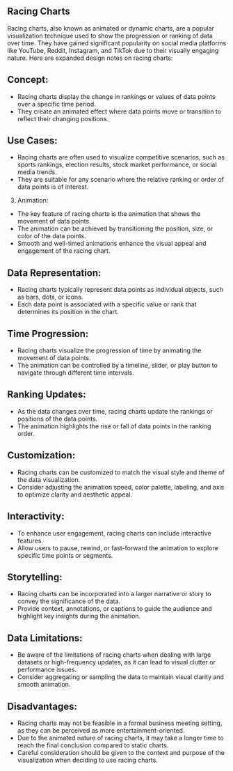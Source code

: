 ## Racing Charts

Racing charts, also known as animated or dynamic charts, are a popular visualization technique used to show the progression or ranking of data over time. They have gained significant popularity on social media platforms like YouTube, Reddit, Instagram, and TikTok due to their visually engaging nature. Here are expanded design notes on racing charts:

## Concept:
- Racing charts display the change in rankings or values of data points over a specific time period.
- They create an animated effect where data points move or transition to reflect their changing positions.

## Use Cases:
- Racing charts are often used to visualize competitive scenarios, such as sports rankings, election results, stock market performance, or social media trends.
- They are suitable for any scenario where the relative ranking or order of data points is of interest.

3. Animation:
- The key feature of racing charts is the animation that shows the movement of data points.
- The animation can be achieved by transitioning the position, size, or color of the data points.
- Smooth and well-timed animations enhance the visual appeal and engagement of the racing chart.

## Data Representation:
- Racing charts typically represent data points as individual objects, such as bars, dots, or icons.
- Each data point is associated with a specific value or rank that determines its position in the chart.

## Time Progression:
- Racing charts visualize the progression of time by animating the movement of data points.
- The animation can be controlled by a timeline, slider, or play button to navigate through different time intervals.

## Ranking Updates:
- As the data changes over time, racing charts update the rankings or positions of the data points.
- The animation highlights the rise or fall of data points in the ranking order.

## Customization:
- Racing charts can be customized to match the visual style and theme of the data visualization.
- Consider adjusting the animation speed, color palette, labeling, and axis to optimize clarity and aesthetic appeal.

## Interactivity:
- To enhance user engagement, racing charts can include interactive features.
- Allow users to pause, rewind, or fast-forward the animation to explore specific time points or segments.

## Storytelling:
- Racing charts can be incorporated into a larger narrative or story to convey the significance of the data.
- Provide context, annotations, or captions to guide the audience and highlight key insights during the animation.

## Data Limitations:
- Be aware of the limitations of racing charts when dealing with large datasets or high-frequency updates, as it can lead to visual clutter or performance issues.
- Consider aggregating or sampling the data to maintain visual clarity and smooth animation.

## Disadvantages:

- Racing charts may not be feasible in a formal business meeting setting, as they can be perceived as more entertainment-oriented.
- Due to the animated nature of racing charts, it may take a longer time to reach the final conclusion compared to static charts.
- Careful consideration should be given to the context and purpose of the visualization when deciding to use racing charts.
